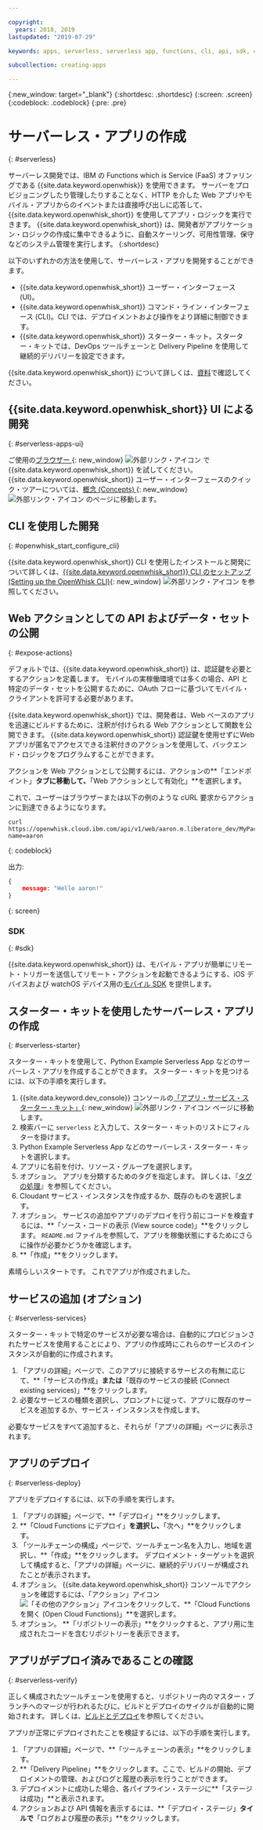 ```yaml
---

copyright:
  years: 2018, 2019
lastupdated: "2019-07-29"

keywords: apps, serverless, serverless app, functions, cli, api, sdk, create serverless app, serverless app tutorial

subcollection: creating-apps

---
```

{:new_window: target="_blank"}
{:shortdesc: .shortdesc}
{:screen: .screen}
{:codeblock: .codeblock}
{:pre: .pre}

# サーバーレス・アプリの作成
{: #serverless}

サーバーレス開発では、IBM の Functions which is Service (FaaS) オファリングである {{site.data.keyword.openwhisk}} を使用できます。 サーバーをプロビジョニングしたり管理したりすることなく、HTTP を介した Web アプリやモバイル・アプリからのイベントまたは直接呼び出しに応答して、{{site.data.keyword.openwhisk_short}} を使用してアプリ・ロジックを実行できます。 {{site.data.keyword.openwhisk_short}} は、開発者がアプリケーション・ロジックの作成に集中できるように、自動スケーリング、可用性管理、保守などのシステム管理を実行します。
{:shortdesc}

以下のいずれかの方法を使用して、サーバーレス・アプリを開発することができます。
* {{site.data.keyword.openwhisk_short}} ユーザー・インターフェース (UI)。
* {{site.data.keyword.openwhisk_short}} コマンド・ライン・インターフェース (CLI)。CLI では、デプロイメントおよび操作をより詳細に制御できます。
* {{site.data.keyword.openwhisk_short}} スターター・キット。スターター・キットでは、DevOps ツールチェーンと Delivery Pipeline を使用して継続的デリバリーを設定できます。

{{site.data.keyword.openwhisk_short}} について詳しくは、[資料](/docs/openwhisk?topic=cloud-functions-getting_started)で確認してください。


## {{site.data.keyword.openwhisk_short}} UI による開発
{: #serverless-apps-ui}

ご使用の[ブラウザー ](https://{DomainName}/functions/actions){: new_window} ![外部リンク・アイコン](../icons/launch-glyph.svg "外部リンク・アイコン") で {{site.data.keyword.openwhisk_short}} を試してください。 {{site.data.keyword.openwhisk_short}} ユーザー・インターフェースのクイック・ツアーについては、[概念 (Concepts) ](https://{DomainName}/functions/learn){: new_window} ![外部リンク・アイコン](../icons/launch-glyph.svg "外部リンク・アイコン") のページに移動します。

## CLI を使用した開発
{: #openwhisk_start_configure_cli}

{{site.data.keyword.openwhisk_short}} CLI を使用したインストールと開発について詳しくは、[{{site.data.keyword.openwhisk_short}} CLI のセットアップ (Setting up the OpenWhisk CLI)](https://{DomainName}/functions/cli){: new_window} ![外部リンク・アイコン](../icons/launch-glyph.svg "外部リンク・アイコン") を参照してください。

## Web アクションとしての API およびデータ・セットの公開
{: #expose-actions}

デフォルトでは、{{site.data.keyword.openwhisk_short}} は、認証鍵を必要とするアクションを定義します。 モバイルの実稼働環境では多くの場合、API と特定のデータ・セットを公開するために、OAuth フローに基づいてモバイル・クライアントを許可する必要があります。

{{site.data.keyword.openwhisk_short}} では、開発者は、Web ベースのアプリを迅速にビルドするために、注釈が付けられる Web アクションとして関数を公開できます。 {{site.data.keyword.openwhisk_short}} 認証鍵を使用せずにWeb アプリが匿名でアクセスできる注釈付きのアクションを使用して、バックエンド・ロジックをプログラムすることができます。

アクションを Web アクションとして公開するには、アクションの**「エンドポイント」**タブに移動して、**「Web アクションとして有効化」**を選択します。

これで、ユーザーはブラウザーまたは以下の例のような cURL 要求からアクションに到達できるようになります。
```
curl https://openwhisk.cloud.ibm.com/api/v1/web/aaron.m.liberatore_dev/MyPackage/helloWorld.json?name=aaron
```
{: codeblock}

出力:
```json
{
    message: "Hello aaron!"
}
```
{: screen}

### SDK
{: #sdk}

{{site.data.keyword.openwhisk_short}} は、モバイル・アプリが簡単にリモート・トリガーを送信してリモート・アクションを起動できるようにする、iOS デバイスおよび watchOS デバイス用の[モバイル SDK](/docs/openwhisk?topic=cloud-functions-pkg_mobile_sdk) を提供します。

## スターター・キットを使用したサーバーレス・アプリの作成
{: #serverless-starter}

スターター・キットを使用して、Python Example Serverless App などのサーバーレス・アプリを作成することができます。 スターター・キットを見つけるには、以下の手順を実行します。

1. {{site.data.keyword.dev_console}} コンソールの[「アプリ・サービス・スターター・キット」](https://{DomainName}/developer/appservice/starter-kits){: new_window} ![外部リンク・アイコン](../icons/launch-glyph.svg "外部リンク・アイコン") ページに移動します。
2. 検索バーに `serverless` と入力して、スターター・キットのリストにフィルターを掛けます。
3. Python Example Serverless App などのサーバーレス・スターター・キットを選択します。
4. アプリに名前を付け、リソース・グループを選択します。
5. オプション。 アプリを分類するためのタグを指定します。 詳しくは、『[タグの処理](/docs/resources?topic=resources-tag)』を参照してください。
6. Cloudant サービス・インスタンスを作成するか、既存のものを選択します。
7. オプション。 サービスの追加やアプリのデプロイを行う前にコードを検査するには、**「ソース・コードの表示 (View source code)」**をクリックします。 `README.md` ファイルを参照して、アプリを稼働状態にするためにさらに操作が必要かどうかを確認します。
8. **「作成」**をクリックします。

素晴らしいスタートです。 これでアプリが作成されました。

## サービスの追加 (オプション)
{: #serverless-services}

スターター・キットで特定のサービスが必要な場合は、自動的にプロビジョンされたサービスを使用することにより、アプリの作成時にこれらのサービスのインスタンスが自動的に作成されます。

1. 「アプリの詳細」ページで、このアプリに接続するサービスの有無に応じて、**「サービスの作成」**または**「既存のサービスの接続 (Connect existing services)」**をクリックします。
2. 必要なサービスの種類を選択し、プロンプトに従って、アプリに既存のサービスを追加するか、サービス・インスタンスを作成します。

必要なサービスをすべて追加すると、それらが「アプリの詳細」ページに表示されます。

## アプリのデプロイ
{: #serverless-deploy}

アプリをデプロイするには、以下の手順を実行します。

1. 「アプリの詳細」ページで、**「デプロイ」**をクリックします。
2. **「Cloud Functions にデプロイ」**を選択し、**「次へ」**をクリックします。
3. 「ツールチェーンの構成」ページで、ツールチェーン名を入力し、地域を選択し、**「作成」**をクリックします。 デプロイメント・ターゲットを選択して構成すると、「アプリの詳細」ページに、継続的デリバリーが構成されたことが表示されます。
4. オプション。 {{site.data.keyword.openwhisk_short}} コンソールでアクションを確認するには、「アクション」アイコン![「その他のアクション」アイコン](../icons/action-menu-icon.svg)をクリックして、**「Cloud Functions を開く (Open Cloud Functions)」**を選択します。
5. オプション。 **「リポジトリーの表示」**をクリックすると、アプリ用に生成されたコードを含むリポジトリーを表示できます。

## アプリがデプロイ済みであることの確認
{: #serverless-verify}

正しく構成されたツールチェーンを使用すると、リポジトリー内のマスター・ブランチへのマージが行われるたびに、ビルドとデプロイのサイクルが自動的に開始されます。 詳しくは、[ビルドとデプロイ](/docs/services/ContinuousDelivery?topic=ContinuousDelivery-deliverypipeline_build_deploy)を参照してください。

アプリが正常にデプロイされたことを検証するには、以下の手順を実行します。

1. 「アプリの詳細」ページで、**「ツールチェーンの表示」**をクリックします。
2. **「Delivery Pipeline」**をクリックします。ここで、ビルドの開始、デプロイメントの管理、およびログと履歴の表示を行うことができます。
3. デプロイメントに成功した場合、各パイプライン・ステージに**「ステージは成功」**と表示されます。
4. アクションおよび API 情報を表示するには、**「デプロイ・ステージ」**タイルで**「ログおよび履歴の表示」**をクリックします。
